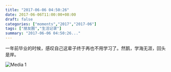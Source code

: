 ```yaml
---
title: "2017-06-06 04:50:26"
date: 2017-06-06T11:00:00+08:00
draft: false
categories: ["moments","2017","2017-06"]
tags: ["朋友圈","生活记录"]
summary: "2017-06-06 04:50:26..."
---
```


一年前毕业的时候，感叹自己这辈子终于再也不用学习了。然鹅，学海无涯，回头是岸。

![Media 1](/Moments/photos/2017-06-06/201706060450260.jpg)

